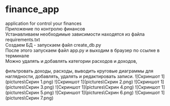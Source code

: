 # finance_app
application for control your finances
<br>
Приложение по контролю финансов
<br>
Устанавливаем необходимые зависимости находятся из файла requirements.txt
<br>
Создаем БД - запускаем файл create_db.py
<br>
После этого запускаем файл app.py и выходим в браузер по ссылке в терминале
<br>
Можно удалять и добавлять категории расходов и доходов,


фильтровать доходы, расходы, выводить круговые диаграммы для наглядности,
добавлять, удалять и редактировать записи.
![Скриншот 1](pictures\Скрин 1.png)
![Скриншот 1](pictures\Скрин 2.png)
![Скриншот 1](pictures\Скрин 3.png)
![Скриншот 1](pictures\Скрин 4.png)
![Скриншот 1](pictures\Скрин 5.png)
![Скриншот 1](pictures\Скрин 6.png)
![Скриншот 1](pictures\Скрин 7.png)
